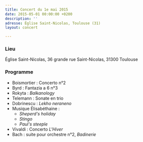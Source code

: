 ```yaml
---
title: Concert du 1e mai 2015
date: 2015-05-01 00:00:00 +0200
description: ''
adresse: Église Saint-Nicolas, Toulouse (31)
layout: concert

---
```

### Lieu

Église Saint-Nicolas, 36 grande rue Saint-Nicolas, 31300 Toulouse

### Programme

* Boismortier : Concerto n°2
* Byrd : Fantazia a 6 n°3
* Rokyta : _Balkanology_
* Telemann : Sonate en trio
* Dobrinescu : _Lekho neraneno_
* Musique Élisabéthaine :
  * _Sheperd's holiday_
  * _Stingo_
  * _Paul's steeple_
* Vivaldi : Concerto _L'Hiver_
* Bach : suite pour orchestre n°2, _Badinerie_